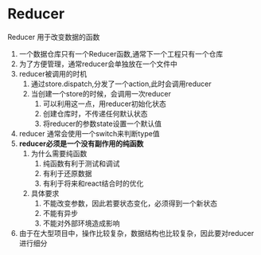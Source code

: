 # Reducer
Reducer 用于改变数据的函数

1. 一个数据仓库只有一个Reducer函数,通常下一个工程只有一个仓库
2. 为了方便管理，通常reducer会单独放在一个文件中
3. reducer被调用的时机
    1. 通过store.dispatch,分发了一个action,此时会调用reducer
    2. 当创建一个store的时候，会调用一次reducer
        1. 可以利用这一点，用reducer初始化状态
        2. 创建仓库时，不传递任何默认状态
        3. 将reducer的参数state设置一个默认值
4. reducer 通常会使用一个switch来判断type值
5. **reducer必须是一个没有副作用的纯函数**
    1. 为什么需要纯函数
        1. 纯函数有利于测试和调试
        2. 有利于还原数据
        3. 有利于将来和react结合时的优化
    2. 具体要求
        1. 不能改变参数，因此若要状态变化，必须得到一个新状态
        2. 不能有异步
        3. 不能对外部环境造成影响
6. 由于在大型项目中，操作比较复杂，数据结构也比较复杂，因此要对reducer进行细分
    